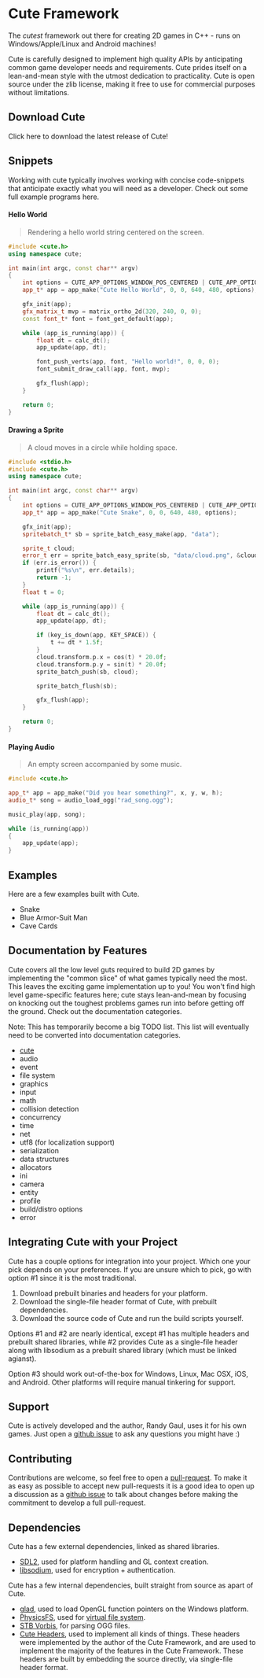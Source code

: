 # Cute Framework

The *cutest* framework out there for creating 2D games in C++ - runs on Windows/Apple/Linux and Android machines!

Cute is carefully designed to implement high quality APIs by anticipating common game developer needs and requirements. Cute prides itself on a lean-and-mean style with the utmost dedication to practicality. Cute is open source under the zlib license, making it free to use for commercial purposes without limitations.

## Download Cute

Click here to download the latest release of Cute!

## Snippets

Working with cute typically involves working with concise code-snippets that anticipate exactly what you will need as a developer. Check out some full example programs here.

#### Hello World

> Rendering a hello world string centered on the screen.
```cpp
#include <cute.h>
using namespace cute;

int main(int argc, const char** argv)
{
	int options = CUTE_APP_OPTIONS_WINDOW_POS_CENTERED | CUTE_APP_OPTIONS_RESIZABLE;
	app_t* app = app_make("Cute Hello World", 0, 0, 640, 480, options);

	gfx_init(app);
	gfx_matrix_t mvp = matrix_ortho_2d(320, 240, 0, 0);
	const font_t* font = font_get_default(app);

	while (app_is_running(app)) {
		float dt = calc_dt();
		app_update(app, dt);

		font_push_verts(app, font, "Hello world!", 0, 0, 0);
		font_submit_draw_call(app, font, mvp);

		gfx_flush(app);
	}

	return 0;
}
```

#### Drawing a Sprite

> A cloud moves in a circle while holding space.
```cpp
#include <stdio.h>
#include <cute.h>
using namespace cute;

int main(int argc, const char** argv)
{
	int options = CUTE_APP_OPTIONS_WINDOW_POS_CENTERED | CUTE_APP_OPTIONS_RESIZABLE;
	app_t* app = app_make("Cute Snake", 0, 0, 640, 480, options);

	gfx_init(app);
	spritebatch_t* sb = sprite_batch_easy_make(app, "data");

	sprite_t cloud;
	error_t err = sprite_batch_easy_sprite(sb, "data/cloud.png", &cloud);
	if (err.is_error()) {
		printf("%s\n", err.details);
		return -1;
	}
	float t = 0;

	while (app_is_running(app)) {
		float dt = calc_dt();
		app_update(app, dt);

		if (key_is_down(app, KEY_SPACE)) {
			t += dt * 1.5f;
		}
		cloud.transform.p.x = cos(t) * 20.0f;
		cloud.transform.p.y = sin(t) * 20.0f;
		sprite_batch_push(sb, cloud);

		sprite_batch_flush(sb);

		gfx_flush(app);
	}

	return 0;
}
```

#### Playing Audio

> An empty screen accompanied by some music.
```cpp
#include <cute.h>

app_t* app = app_make("Did you hear something?", x, y, w, h);
audio_t* song = audio_load_ogg("rad_song.ogg");

music_play(app, song);

while (is_running(app))
{
	app_update(app);
}
```

## Examples

Here are a few examples built with Cute.

* Snake
* Blue Armor-Suit Man
* Cave Cards

## Documentation by Features

Cute covers all the low level guts required to build 2D games by implementing the "common slice" of what games typically need the most. This leaves the exciting game implementation up to you! You won't find high level game-specific features here; cute stays lean-and-mean by focusing on knocking out the toughest problems games run into before getting off the ground. Check out the documentation categories.

Note: This has temporarily become a big TODO list. This list will eventually need to be converted into documentation categories.

* [cute](https://github.com/RandyGaul/cute_framework/blob/master/doc/cute_t.md)
* audio
* event
* file system
* graphics
* input
* math
* collision detection
* concurrency
* time
* net
* utf8 (for localization support)
* serialization
* data structures
* allocators
* ini
* camera
* entity
* profile
* build/distro options
* error

## Integrating Cute with your Project

Cute has a couple options for integration into your project. Which one your pick depends on your preferences. If you are unsure which to pick, go with option #1 since it is the most traditional.

1. Download prebuilt binaries and headers for your platform.
2. Download the single-file header format of Cute, with prebuilt dependencies.
3. Download the source code of Cute and run the build scripts yourself.

Options #1 and #2 are nearly identical, except #1 has multiple headers and prebuilt shared libraries, while #2 provides Cute as a single-file header along with libsodium as a prebuilt shared library (which must be linked agianst).

Option #3 should work out-of-the-box for Windows, Linux, Mac OSX, iOS, and Android. Other platforms will require manual tinkering for support.

## Support

Cute is actively developed and the author, Randy Gaul, uses it for his own games. Just open a [github issue](https://github.com/RandyGaul/cute_framework/issues/new) to ask any questions you might have :)

## Contributing

Contributions are welcome, so feel free to open a [pull-request](https://github.com/RandyGaul/cute_framework/pulls). To make it as easy as possible to accept new pull-requests it is a good idea to open up a discussion as a [github issue](https://github.com/RandyGaul/cute_framework/issues/new) to talk about changes before making the commitment to develop a full pull-request.

## Dependencies

Cute has a few external dependencies, linked as shared libraries.
* [SDL2](https://www.libsdl.org/), used for platform handling and GL context creation.
* [libsodium](https://libsodium.gitbook.io/doc/), used for encryption + authentication.

Cute has a few internal dependencies, built straight from source as apart of Cute.
* [glad](https://github.com/Dav1dde/glad), used to load OpenGL function pointers on the Windows platform.
* [PhysicsFS](https://icculus.org/physfs/), used for [virtual file system](https://www.randygaul.net/2019/03/20/virtual-file-systems-in-games/).
* [STB Vorbis](https://github.com/nothings/stb/blob/master/stb_vorbis.c), for parsing OGG files.
* [Cute Headers](https://github.com/RandyGaul/cute_headers), used to implement all kinds of things. These headers were implemented by the author of the Cute Framework, and are used to implement the majority of the features in the Cute Framework. These headers are built by embedding the source directly, via single-file header format.
